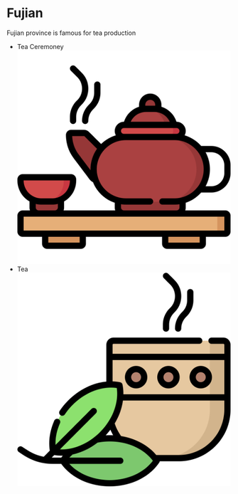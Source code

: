 # Fujian
Fujian province is famous for tea production

- Tea Ceremoney
![](tea-ceremony.svg)
- Tea
![](tea.svg)